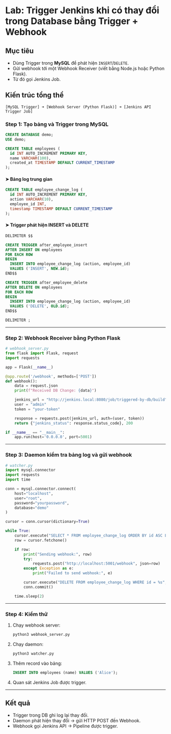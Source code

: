 # Lab: Trigger Jenkins khi có thay đổi trong Database bằng Trigger + Webhook

## Mục tiêu
- Dùng Trigger trong **MySQL** để phát hiện `INSERT`/`DELETE`.
- Gửi webhook tới một Webhook Receiver (viết bằng Node.js hoặc Python Flask).
- Từ đó gọi Jenkins Job.

## Kiến trúc tổng thể

```
[MySQL Trigger] ➜ [Webhook Server (Python Flask)] ➜ [Jenkins API Trigger Job]
```

###  Step 1: Tạo bảng và Trigger trong MySQL

```sql
CREATE DATABASE demo;
USE demo;

CREATE TABLE employees (
  id INT AUTO_INCREMENT PRIMARY KEY,
  name VARCHAR(100),
  created_at TIMESTAMP DEFAULT CURRENT_TIMESTAMP
);
```

#### ➤ Bảng log trung gian

```sql
CREATE TABLE employee_change_log (
  id INT AUTO_INCREMENT PRIMARY KEY,
  action VARCHAR(10),
  employee_id INT,
  timestamp TIMESTAMP DEFAULT CURRENT_TIMESTAMP
);
```

#### ➤ Trigger phát hiện INSERT và DELETE

```sql
DELIMITER $$

CREATE TRIGGER after_employee_insert
AFTER INSERT ON employees
FOR EACH ROW
BEGIN
  INSERT INTO employee_change_log (action, employee_id)
  VALUES ('INSERT', NEW.id);
END$$

CREATE TRIGGER after_employee_delete
AFTER DELETE ON employees
FOR EACH ROW
BEGIN
  INSERT INTO employee_change_log (action, employee_id)
  VALUES ('DELETE', OLD.id);
END$$

DELIMITER ;
```

---

### Step 2: Webhook Receiver bằng Python Flask

```python
# webhook_server.py
from flask import Flask, request
import requests

app = Flask(__name__)

@app.route('/webhook', methods=['POST'])
def webhook():
    data = request.json
    print(f"Received DB Change: {data}")

    jenkins_url = "http://jenkins.local:8080/job/triggered-by-db/build"
    user = "admin"
    token = "your-token"

    response = requests.post(jenkins_url, auth=(user, token))
    return {"jenkins_status": response.status_code}, 200

if __name__ == "__main__":
    app.run(host='0.0.0.0', port=5001)
```

---

### Step 3: Daemon kiểm tra bảng log và gửi webhook

```python
# watcher.py
import mysql.connector
import requests
import time

conn = mysql.connector.connect(
    host="localhost",
    user="root",
    password="yourpassword",
    database="demo"
)

cursor = conn.cursor(dictionary=True)

while True:
    cursor.execute("SELECT * FROM employee_change_log ORDER BY id ASC LIMIT 1")
    row = cursor.fetchone()

    if row:
        print("Sending webhook:", row)
        try:
            requests.post("http://localhost:5001/webhook", json=row)
        except Exception as e:
            print("Failed to send webhook:", e)

        cursor.execute("DELETE FROM employee_change_log WHERE id = %s", (row['id'],))
        conn.commit()

    time.sleep(2)
```

---

### Step 4: Kiểm thử

1. Chạy webhook server:
   ```bash
   python3 webhook_server.py
   ```

2. Chạy daemon:
   ```bash
   python3 watcher.py
   ```

3. Thêm record vào bảng:
   ```sql
   INSERT INTO employees (name) VALUES ('Alice');
   ```

4. Quan sát Jenkins Job được trigger.

---

## Kết quả

- Trigger trong DB ghi log lại thay đổi.
- Daemon phát hiện thay đổi → gửi HTTP POST đến Webhook.
- Webhook gọi Jenkins API → Pipeline được trigger.
